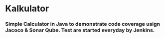 # Kalkulator
<h3>Simple Calculator in Java to demonstrate code coverage usign Jacoco & Sonar Qube. 
Test are started everyday by Jenkins.</h3>
